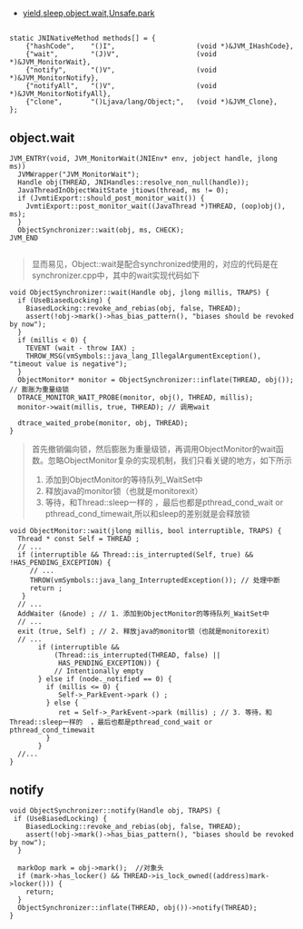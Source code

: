 

* [yield,sleep,object.wait,Unsafe.park](https://juejin.cn/post/6844903971463626766)

## 

```
static JNINativeMethod methods[] = {
    {"hashCode",    "()I",                    (void *)&JVM_IHashCode},
    {"wait",        "(J)V",                   (void *)&JVM_MonitorWait},
    {"notify",      "()V",                    (void *)&JVM_MonitorNotify},
    {"notifyAll",   "()V",                    (void *)&JVM_MonitorNotifyAll},
    {"clone",       "()Ljava/lang/Object;",   (void *)&JVM_Clone},
};
```


## object.wait

```
JVM_ENTRY(void, JVM_MonitorWait(JNIEnv* env, jobject handle, jlong ms))
  JVMWrapper("JVM_MonitorWait");
  Handle obj(THREAD, JNIHandles::resolve_non_null(handle));
  JavaThreadInObjectWaitState jtiows(thread, ms != 0);
  if (JvmtiExport::should_post_monitor_wait()) {
    JvmtiExport::post_monitor_wait((JavaThread *)THREAD, (oop)obj(), ms);
  }
  ObjectSynchronizer::wait(obj, ms, CHECK);
JVM_END


```
>显而易见，Object::wait是配合synchronized使用的，对应的代码是在synchronizer.cpp中，其中的wait实现代码如下

```
void ObjectSynchronizer::wait(Handle obj, jlong millis, TRAPS) {
  if (UseBiasedLocking) {
    BiasedLocking::revoke_and_rebias(obj, false, THREAD);
    assert(!obj->mark()->has_bias_pattern(), "biases should be revoked by now");
  }
  if (millis < 0) {
    TEVENT (wait - throw IAX) ;
    THROW_MSG(vmSymbols::java_lang_IllegalArgumentException(), "timeout value is negative");
  }
  ObjectMonitor* monitor = ObjectSynchronizer::inflate(THREAD, obj()); // 膨胀为重量级锁
  DTRACE_MONITOR_WAIT_PROBE(monitor, obj(), THREAD, millis);
  monitor->wait(millis, true, THREAD); // 调用wait

  dtrace_waited_probe(monitor, obj, THREAD);
}

```
>首先撤销偏向锁，然后膨胀为重量级锁，再调用ObjectMonitor的wait函数。忽略ObjectMonitor复杂的实现机制，我们只看关键的地方，如下所示
>1. 添加到ObjectMonitor的等待队列_WaitSet中
>2. 释放java的monitor锁（也就是monitorexit）
>3. 等待，和Thread::sleep一样的  ，最后也都是pthread_cond_wait or pthread_cond_timewait,所以和sleep的差别就是会释放锁
```
void ObjectMonitor::wait(jlong millis, bool interruptible, TRAPS) {
  Thread * const Self = THREAD ;
  // ...
  if (interruptible && Thread::is_interrupted(Self, true) && !HAS_PENDING_EXCEPTION) {
     // ... 
     THROW(vmSymbols::java_lang_InterruptedException()); // 处理中断
     return ;
   }
  // ...
  AddWaiter (&node) ; // 1. 添加到ObjectMonitor的等待队列_WaitSet中
  // ...
  exit (true, Self) ; // 2. 释放java的monitor锁（也就是monitorexit）
  // ...
       if (interruptible && 
           (Thread::is_interrupted(THREAD, false) || 
            HAS_PENDING_EXCEPTION)) {
           // Intentionally empty
       } else if (node._notified == 0) {
         if (millis <= 0) {
            Self->_ParkEvent->park () ; 
         } else {
            ret = Self->_ParkEvent->park (millis) ; // 3. 等待，和Thread::sleep一样的  ，最后也都是pthread_cond_wait or pthread_cond_timewait
         }
       }
  //...
}

```

## notify

```
void ObjectSynchronizer::notify(Handle obj, TRAPS) {
 if (UseBiasedLocking) {
    BiasedLocking::revoke_and_rebias(obj, false, THREAD);
    assert(!obj->mark()->has_bias_pattern(), "biases should be revoked by now");
  }

  markOop mark = obj->mark();  //对象头
  if (mark->has_locker() && THREAD->is_lock_owned((address)mark->locker())) {
    return;
  }
  ObjectSynchronizer::inflate(THREAD, obj())->notify(THREAD);
}

```